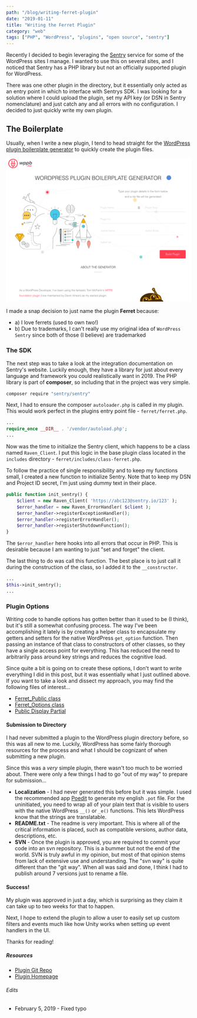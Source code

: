 ```yaml
---
path: "/blog/writing-ferret-plugin"
date: "2019-01-11"
title: "Writing the Ferret Plugin"
category: "web"
tags: ["PHP", "WordPress", "plugins", "open source", "sentry"]
---
```


Recently I decided to begin leveraging the [Sentry](https://sentry.io) service for some of the WordPress sites I manage. I wanted to use this on several sites, and I noticed that Sentry has a PHP library but not an officially supported plugin for WordPress.

There was one other plugin in the directory, but it essentially only acted as an entry point in which to interface with Sentrys SDK. I was looking for a solution where I could upload the plugin, set my API key (or DSN in Sentry nomenclature) and just catch any and all errors with no configuration. I decided to just quickly write my own plugin.


## The Boilerplate

Usually, when I write a new plugin, I tend to head straight for the [WordPress plugin boilerplate generator](https://wppb.me/) to quickly create the plugin files.

![WPPB Screenshot](./uploads/wppb-screenshot.png)

I made a snap decision to just name the plugin **Ferret** because:

- a) I love ferrets (used to own two!)
- b) Due to trademarks, I can't really use my original idea of `WordPress Sentry` since both of those (I believe) are trademarked


### The SDK

The next step was to take a look at the integration documentation on Sentry's website. Luckily enough, they have a library for just about every language and framework you could realistically want in 2019. The PHP library is part of **composer**, so including that in the project was very simple.

```bash
composer require "sentry/sentry"
```

Next, I had to ensure the composer `autoloader.php` is called in my plugin. This would work perfect in the plugins entry point file - `ferret/ferret.php`.

```php
...
require_once __DIR__ . '/vendor/autoload.php';
...
```

Now was the time to initialize the Sentry client, which happens to be a class named `Raven_Client`. I put this logic in the base plugin class located in the `includes` directory - `ferret/includes/class-ferret.php`.

To follow the practice of single responsibility and to keep my functions small, I created a new function to initialize Sentry. Note that to keep my DSN and Project ID secret, I'm just using dummy text in their place.

```php
public function init_sentry() {
    $client = new Raven_Client( 'https://abc123@sentry.io/123' );
    $error_handler = new Raven_ErrorHandler( $client );
    $error_handler->registerExceptionHandler();
    $error_handler->registerErrorHandler();
    $error_handler->registerShutdownFunction();
}
```

The `$error_handler` here hooks into all errors that occur in PHP. This is desirable because I am wanting to just "set and forget" the client. 

The last thing to do was call this function. The best place is to just call it during the construction of the class, so I added it to the `__constructor`.

```php
...
$this->init_sentry();
...
```


### Plugin Options

Writing code to handle options has gotten better than it used to be (I think), but it's still a somewhat confusing process. The way I've been accomplishing it lately is by creating a helper class to encapsulate my getters and setters for the native WordPress `get_option` function. Then passing an instance of that class to constructors of other classes, so they have a single access point for everything. This has reduced the need to arbitrarily pass around key strings and reduces the cognitive load.

Since quite a bit is going on to create these options, I don't want to write everything I did in this post, but it was essentially what I just outlined above. If you want to take a look and dissect my approach, you may find the following files of interest...

- [Ferret_Public class](https://github.com/leap-spark/ferret/blob/master/public/class-ferret-public.php)
- [Ferret_Options class](https://github.com/leap-spark/ferret/blob/master/includes/class-ferret-options.php)
- [Public Display Partial](https://github.com/leap-spark/ferret/blob/master/public/partials/ferret-public-display.php)


#### Submission to Directory

I had never submitted a plugin to the WordPress plugin directory before, so this was all new to me. Luckily, WordPress has some fairly thorough resources for the process and what I should be cognizant of when submitting a new plugin.

Since this was a _very_ simple plugin, there wasn't too much to be worried about. There were only a few things I had to go "out of my way" to prepare for submission...

- **Localization** - I had never generated this before but it was simple. I used the recommended app [Poedit](https://poedit.net/) to generate my english `.pot` file. For the uninitiated, you need to wrap all of your plain text that is visible to users with the native WordPress `__()` or `_e()` functions. This lets WordPress know that the strings are translatable. 
- **README.txt** - The readme is very important. This is where all of the critical information is placed, such as compatible versions, author data, descriptions, etc.
- **SVN** - Once the plugin is approved, you are required to commit your code into an svn repository. This is a bummer but not the end of the world. SVN is truly awful in my opinion, but most of that opinion stems from lack of extensive use and understanding. The "svn way" is quite different than the "git way". When all was said and done, I think I had to publish around 7 versions just to rename a file.



#### Success!

My plugin was approved in just a day, which is surprising as they claim it can take up to two weeks for that to happen.

Next, I hope to extend the plugin to allow a user to easily set up custom filters and events much like how Unity works when setting up event handlers in the UI.

Thanks for reading!


##### Resources

- [Plugin Git Repo](https://github.com/leap-spark/ferret)
- [Plugin Homepage](https://wordpress.org/plugins/ferret/)


###### Edits

- February 5, 2019 - Fixed typo